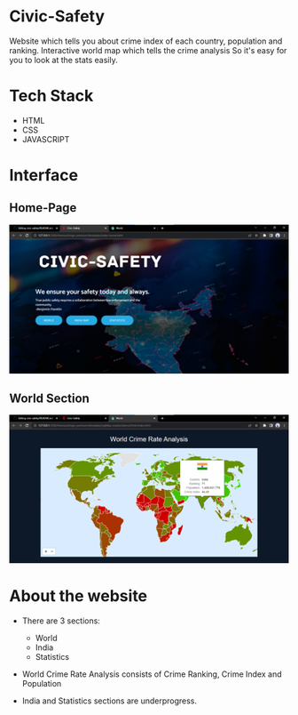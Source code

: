 # Civic-Safety

Website which tells you about crime index of each country, population and ranking. Interactive world map which tells the crime analysis
So it's easy for you to look at the stats easily.

# Tech Stack
- HTML
- CSS
- JAVASCRIPT

# Interface

## Home-Page
<img src="https://raw.githubusercontent.com/tanmaypradhan4112/civic-safety/main/civic%20homepage.png">

## World Section
<img src ="https://raw.githubusercontent.com/tanmaypradhan4112/civic-safety/civic-safety-readme/world%20map.png">

# About the website
- There are 3 sections:

  - World
  - India
  - Statistics

- World Crime Rate Analysis consists of Crime Ranking, Crime Index and Population
- India and Statistics sections are underprogress.

  
